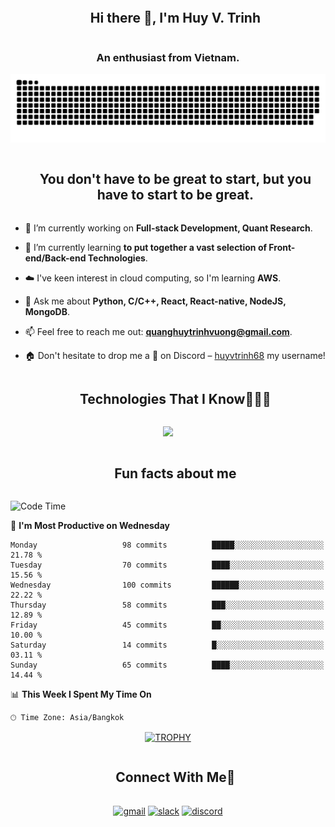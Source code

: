 <!--h1 without bottom border-->
<div id="user-content-toc">
<ul align="center">
<summary>
<h2 style="display: inline-block;">Hi there 👋, I'm Huy V. Trinh</h2>
</summary>
</ul>
</div>
<h3 align="center">An enthusiast from Vietnam.</h3>
<!--- snake -->
<div align="center">
<img src="https://github.com/1999AZZAR/1999AZZAR/blob/readme/resources/img/grid-snake.svg" alt="snake" /></a>
</div>

<!--h2 without bottom border-->
<div id="user-content-toc">
<ul align="center">
<summary>
<h2 style="display: inline-block">You don't have to be great to start, but you have to start to be great.
</h2>
</summary>
</ul>
</div>

<!--Intro start-->
- 🔭 I’m currently working on **Full-stack Development, Quant Research**.

- 🌱 I’m currently learning **to put together a vast selection of Front-end/Back-end Technologies**.

- ☁️ I've keen interest in cloud computing, so I'm learning **AWS**.

- 💬 Ask me about **Python, C/C++, React, React-native, NodeJS, MongoDB**.

- 📫 Feel free to reach me out: **quanghuytrinhvuong@gmail.com**.

- 🏠 Don't hesitate to drop me a **👋** on Discord – [huyvtrinh68](https://discord.com/users/huyvtrinh68) my username!
<!--Intro end-->



<!--h1 without bottom border-->
<div id="user-content-toc">
<ul align="center">
<summary>
<h2 style="display: inline-block">Technologies That I Know👨🏻‍💻</h2>
</summary>
</ul>
</div>
<p align="center">
<a href="https://skillicons.dev">
<img
src="https://skillicons.dev/icons?i=py,git,nginx,redis,aws,css,docker,firebase,github,html,java,js,c,cs,cpp,arduino,linux,md,materialui,mongodb,mysql,nextjs,express,nodejs,react,tailwind,kubernetes,vscode,figma,ai,postman&perline=9" />
</a>
</p>

<!--h1 without bottom border-->
<div id="user-content-toc">
<ul align="center">
<summary>
<h2 style="display: inline-block">Fun facts about me</h2>
</summary>
</ul>
</div>

<!--START_SECTION:waka-->
![Code Time](http://img.shields.io/badge/Code%20Time-12%20hrs%2029%20mins-blue)

📅 **I'm Most Productive on Wednesday** 

```text
Monday                   98 commits          █████░░░░░░░░░░░░░░░░░░░░   21.78 % 
Tuesday                  70 commits          ████░░░░░░░░░░░░░░░░░░░░░   15.56 % 
Wednesday                100 commits         ██████░░░░░░░░░░░░░░░░░░░   22.22 % 
Thursday                 58 commits          ███░░░░░░░░░░░░░░░░░░░░░░   12.89 % 
Friday                   45 commits          ██░░░░░░░░░░░░░░░░░░░░░░░   10.00 % 
Saturday                 14 commits          █░░░░░░░░░░░░░░░░░░░░░░░░   03.11 % 
Sunday                   65 commits          ████░░░░░░░░░░░░░░░░░░░░░   14.44 % 
```


📊 **This Week I Spent My Time On** 

```text
🕑︎ Time Zone: Asia/Bangkok
```


<!--END_SECTION:waka-->

<!--- trophy (start) -->
<div align=center>
<a href="https://github.com/ryo-ma/github-profile-trophy" title="Go to Source">
<img align="center" width=84%
src="https://github-profile-trophy.vercel.app/?username=trvqhuy&theme=juicyfresh&no-bg=true"
alt="TROPHY" />
</a>
</div>
<!--- trophy (start) -->

</p>
<!--- stats (end) -->

<!-- Connect with me -->
<!--h2 without bottom border-->
<div id="user-content-toc">
<ul align="center">
<summary>
<h2 style="display: inline-block">Connect With Me🤝</h2>
</summary>
</ul>
</div>

<!--icons and links-->
<p align="center">
<a href="mailto:quanghuytrinhvuong@gmail.com" target="blank"><img align="center"
src="https://img.shields.io/badge/Gmail-D14836?style=for-the-badge&logo=gmail&logoColor=white"
alt="gmail" height="30"/></a>
<a href="https://api-development-world.slack.com/team/U06PH869SF2" target="blank"><img align="center"
src="https://img.shields.io/badge/Slack-4A154B?style=for-the-badge&logo=slack&logoColor=white"
alt="slack" height="30"/></a>
<a href="https://discord.com/users/huyvtrinh68" target="blank"><img align="center"
src="https://img.shields.io/badge/Discord-5865F2?style=for-the-badge&logo=discord&logoColor=white"
alt="discord" height="30" /></a>
</p>
